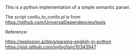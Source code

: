 This is a python implementation of a simple semantic parser. 

The script conllu_to_conllx.pl is from https://github.com/UniversalDependencies/tools

Reference:

https://explosion.ai/blog/parsing-english-in-python <br>
https://gist.github.com/syllog1sm/10343947

